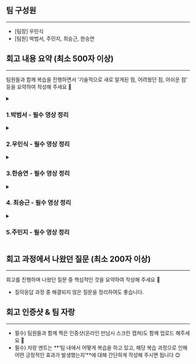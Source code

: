 ## 팀 구성원

---

- [팀장] 우민식
- [팀원] 박범서, 주민지, 최승근, 한승연

## 회고 내용 요약 (최소 500자 이상)

---

팀원들과 함께 복습을 진행하면서 ‘기술적으로 새로 알게된 점, 어려웠던 점, 아쉬운 점' 등을 요약하여 작성해 주세요 🙂
<details>
<summary><h3>1.박범서 - 필수 영상 정리</h1></summary>
<div markdown="1">

- https://lean-weaver-944.notion.site/Git-branch-72bd41990509451b9545cd27efe0c3ed
- https://lean-weaver-944.notion.site/CPU-762b17e9871e47e4af9718fdacbf85c3
</div>
</details>

<details>
<summary><h3>2.우민식 - 필수 영상 정리</h1></summary>
<div markdown="1">

- https://honey-worm-a12.notion.site/2-ec840068a9ea4b378ddf4e8d16171d90
</div>
</details>

<details>
<summary><h3>3.한승연 - 필수 영상 정리</h1></summary>
<div markdown="1">

- https://subsequent-shroud-fd5.notion.site/_-344fbb63d48f44d49d5a2e6b37d3c9a2
</div>
</details>

<details>
<summary><h3>4. 최승근 - 필수 영상 정리</h1></summary>
<div markdown="1">
  
- https://heavenly-rubidium-d41.notion.site/2-3637f196a4524e44a77f4213529f88e6
</div>
</details>

<details>
<summary><h3>5.주민지 - 필수 영상 정리</h1></summary>
<div markdown="1">

- https://forhighproductivity.notion.site/8-67791b76121c4f36ba4b59ffe5a75364
</div>
</details>


## 회고 과정에서 나왔던 질문 (최소 200자 이상)

---

회고를 진행하며 나왔던 질문 중 핵심적인 것을 요약하여 작성해 주세요 🙂

- 질의응답 과정 중 해결되지 않은 질문을 정리하여도 좋습니다.

## 회고 인증샷 & 팀 자랑

---

- 필수) 팀원들과 함께 찍은 인증샷(온라인 만남시 스크린 캡쳐)도 함께 업로드 해주세요 🙂
- 필수) 자랑 멘트는 **‘팀 내에서 어떻게 복습을 하고 있고, 해당 복습 과정으로 인해 어떤 긍정적인 효과가 발생했는지’**에 대해 간단하게 작성해 주시면 됩니다 😊


